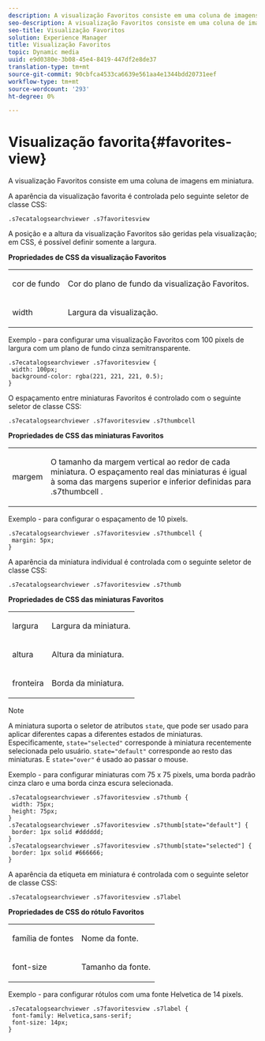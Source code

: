 ```yaml
---
description: A visualização Favoritos consiste em uma coluna de imagens em miniatura.
seo-description: A visualização Favoritos consiste em uma coluna de imagens em miniatura.
seo-title: Visualização Favoritos
solution: Experience Manager
title: Visualização Favoritos
topic: Dynamic media
uuid: e9d0380e-3b08-45e4-8419-447df2e8de37
translation-type: tm+mt
source-git-commit: 90cbfca4533ca6639e561aa4e1344bdd20731eef
workflow-type: tm+mt
source-wordcount: '293'
ht-degree: 0%

---
```



# Visualização favorita{#favorites-view}

A visualização Favoritos consiste em uma coluna de imagens em miniatura.

<!--<a id="section_B6EFCCADB5A5495DAE6BBE42F7F405CB"></a>-->

A aparência da visualização favorita é controlada pelo seguinte seletor de classe CSS:

```
.s7ecatalogsearchviewer .s7favoritesview
```

A posição e a altura da visualização Favoritos são geridas pela visualização; em CSS, é possível definir somente a largura.

**Propriedades de CSS da visualização Favoritos**

<table id="table_C48C56E696304C9BAFEE71BA9EA9A174"> 
 <tbody> 
  <tr> 
   <td colname="col1"> <p> <span class="codeph"> cor de fundo  </span> </p> </td> 
   <td colname="col2"> <p> Cor do plano de fundo da visualização Favoritos. </p> </td> 
  </tr> 
  <tr> 
   <td colname="col1"> <p> <span class="codeph"> width </span> </p> </td> 
   <td colname="col2"> <p>Largura da visualização. </p> </td> 
  </tr> 
 </tbody> 
</table>

Exemplo - para configurar uma visualização Favoritos com 100 pixels de largura com um plano de fundo cinza semitransparente.

```
.s7ecatalogsearchviewer .s7favoritesview { 
 width: 100px; 
 background-color: rgba(221, 221, 221, 0.5); 
}
```

O espaçamento entre miniaturas Favoritos é controlado com o seguinte seletor de classe CSS:

```
.s7ecatalogsearchviewer .s7favoritesview .s7thumbcell
```

**Propriedades de CSS das miniaturas Favoritos**

<table id="table_EED8CE63D805458196DE0E87C7E9945F"> 
 <tbody> 
  <tr> 
   <td colname="col1"> <p> <span class="codeph"> margem  </span> </p> </td> 
   <td colname="col2"> <p> O tamanho da margem vertical ao redor de cada miniatura. O espaçamento real das miniaturas é igual à soma das margens superior e inferior definidas para <span class="codeph"> .s7thumbcell </span>. </p> </td> 
  </tr> 
 </tbody> 
</table>

Exemplo - para configurar o espaçamento de 10 pixels.

```
.s7ecatalogsearchviewer .s7favoritesview .s7thumbcell { 
 margin: 5px; 
}
```

A aparência da miniatura individual é controlada com o seguinte seletor de classe CSS:

```
.s7ecatalogsearchviewer .s7favoritesview .s7thumb
```

**Propriedades de CSS das miniaturas Favoritos**

<table id="table_6F5B1438CAFA49E9B33400C6970ABDA1"> 
 <tbody> 
  <tr> 
   <td colname="col1"> <p> <span class="codeph"> largura  </span> </p> </td> 
   <td colname="col2"> <p>Largura da miniatura. </p> </td> 
  </tr> 
  <tr> 
   <td colname="col1"> <p> <span class="codeph"> altura  </span> </p> </td> 
   <td colname="col2"> <p>Altura da miniatura. </p> </td> 
  </tr> 
  <tr> 
   <td colname="col1"> <p> <span class="codeph"> fronteira  </span> </p> </td> 
   <td colname="col2"> <p>Borda da miniatura. </p> </td> 
  </tr> 
 </tbody> 
</table>

>[!NOTE]
>
>A miniatura suporta o seletor de atributos `state`, que pode ser usado para aplicar diferentes capas a diferentes estados de miniaturas. Especificamente, `state="selected"` corresponde à miniatura recentemente selecionada pelo usuário. `state="default"` corresponde ao resto das miniaturas. E `state="over"` é usado ao passar o mouse.

Exemplo - para configurar miniaturas com 75 x 75 pixels, uma borda padrão cinza claro e uma borda cinza escura selecionada.

```
.s7ecatalogsearchviewer .s7favoritesview .s7thumb { 
 width: 75px; 
 height: 75px;  
} 
.s7ecatalogsearchviewer .s7favoritesview .s7thumb[state="default"] { 
 border: 1px solid #dddddd; 
} 
.s7ecatalogsearchviewer .s7favoritesview .s7thumb[state="selected"] { 
 border: 1px solid #666666; 
}
```

A aparência da etiqueta em miniatura é controlada com o seguinte seletor de classe CSS:

```
.s7ecatalogsearchviewer .s7favoritesview .s7label
```

**Propriedades de CSS do rótulo Favoritos**

<table id="table_B41339A16ACB46CB87D3EB1FD05FA2CD"> 
 <tbody> 
  <tr> 
   <td colname="col1"> <p> <span class="codeph"> família de fontes  </span> </p> </td> 
   <td colname="col2"> <p>Nome da fonte. </p> </td> 
  </tr> 
  <tr> 
   <td colname="col1"> <p> <span class="codeph"> font-size  </span> </p> </td> 
   <td colname="col2"> <p>Tamanho da fonte. </p> </td> 
  </tr> 
 </tbody> 
</table>

Exemplo - para configurar rótulos com uma fonte Helvetica de 14 pixels.

```
.s7ecatalogsearchviewer .s7favoritesview .s7label { 
 font-family: Helvetica,sans-serif; 
 font-size: 14px; 
}
```

